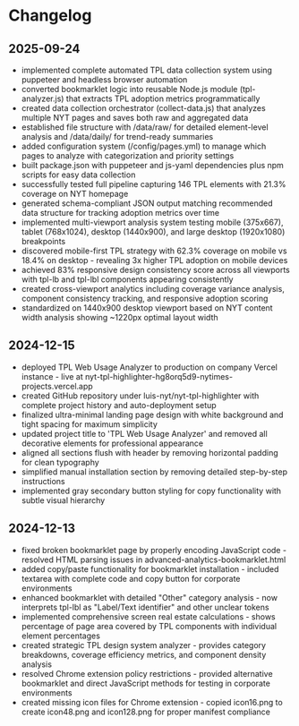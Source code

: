 # Changelog

## 2025-09-24
- implemented complete automated TPL data collection system using puppeteer and headless browser automation
- converted bookmarklet logic into reusable Node.js module (tpl-analyzer.js) that extracts TPL adoption metrics programmatically  
- created data collection orchestrator (collect-data.js) that analyzes multiple NYT pages and saves both raw and aggregated data
- established file structure with /data/raw/ for detailed element-level analysis and /data/daily/ for trend-ready summaries
- added configuration system (/config/pages.yml) to manage which pages to analyze with categorization and priority settings
- built package.json with puppeteer and js-yaml dependencies plus npm scripts for easy data collection
- successfully tested full pipeline capturing 146 TPL elements with 21.3% coverage on NYT homepage
- generated schema-compliant JSON output matching recommended data structure for tracking adoption metrics over time
- implemented multi-viewport analysis system testing mobile (375x667), tablet (768x1024), desktop (1440x900), and large desktop (1920x1080) breakpoints
- discovered mobile-first TPL strategy with 62.3% coverage on mobile vs 18.4% on desktop - revealing 3x higher TPL adoption on mobile devices
- achieved 83% responsive design consistency score across all viewports with tpl-lb and tpl-lbl components appearing consistently
- created cross-viewport analytics including coverage variance analysis, component consistency tracking, and responsive adoption scoring
- standardized on 1440x900 desktop viewport based on NYT content width analysis showing ~1220px optimal layout width

## 2024-12-15
- deployed TPL Web Usage Analyzer to production on company Vercel instance - live at nyt-tpl-highlighter-hg8orq5d9-nytimes-projects.vercel.app
- created GitHub repository under luis-nyt/nyt-tpl-highlighter with complete project history and auto-deployment setup
- finalized ultra-minimal landing page design with white background and tight spacing for maximum simplicity
- updated project title to 'TPL Web Usage Analyzer' and removed all decorative elements for professional appearance
- aligned all sections flush with header by removing horizontal padding for clean typography
- simplified manual installation section by removing detailed step-by-step instructions
- implemented gray secondary button styling for copy functionality with subtle visual hierarchy

## 2024-12-13
- fixed broken bookmarklet page by properly encoding JavaScript code - resolved HTML parsing issues in advanced-analytics-bookmarklet.html
- added copy/paste functionality for bookmarklet installation - included textarea with complete code and copy button for corporate environments
- enhanced bookmarklet with detailed "Other" category analysis - now interprets tpl-lbl as "Label/Text identifier" and other unclear tokens
- implemented comprehensive screen real estate calculations - shows percentage of page area covered by TPL components with individual element percentages
- created strategic TPL design system analyzer - provides category breakdowns, coverage efficiency metrics, and component density analysis
- resolved Chrome extension policy restrictions - provided alternative bookmarklet and direct JavaScript methods for testing in corporate environments
- created missing icon files for Chrome extension - copied icon16.png to create icon48.png and icon128.png for proper manifest compliance
